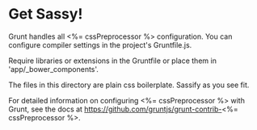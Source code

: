 # Get Sassy!

Grunt handles all <%= cssPreprocessor %> configuration. You can configure compiler 
settings in the project's Gruntfile.js.

Require libraries or extensions in the Gruntfile or place them in 
'app/_bower_components'.

The files in this directory are plain css boilerplate. Sassify as you see fit.

For detailed information on configuring <%= cssPreprocessor %> with Grunt, see the docs 
at https://github.com/gruntjs/grunt-contrib-<%= cssPreprocessor %>.
